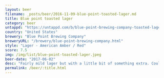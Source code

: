 ```yaml
---
layout: beer
filename: _posts/beer/2016-11-09-blue-point-toasted-lager.md
title: Blue point toasted lager
category: beer
untappd: "https://untappd.com/b/blue-point-brewing-company-toasted-lager/5907"
country: "United States"
brewery: "Blue Point Brewing Company"
breweryURL: "/brewery/blue-point-brewing-company.html"
style: "Lager - American Amber / Red"
score: 7.5
img: /img/list/blue-point-toasted-lager.jpeg
beer-date: "2017-06-02"
desc: "Fairly mild lager but with a little bit of something extra. Could be called an amber ale. Pretty solid all round"
permalink: /beer/:title.html
---
```

